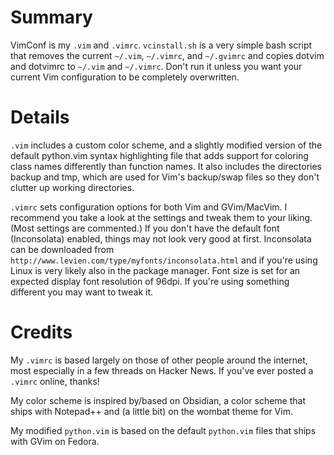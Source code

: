 # Summary
VimConf is my `.vim` and `.vimrc`. `vcinstall.sh` is a very simple bash script that removes the current `~/.vim`, `~/.vimrc`, and `~/.gvimrc` and copies dotvim and dotvimrc to `~/.vim` and `~/.vimrc`. Don't run it unless you want your current Vim configuration to be completely overwritten.

# Details
`.vim` includes a custom color scheme, and a slightly modified version of the  default python.vim syntax highlighting file that adds support for coloring class names differently than function names. It also includes the directories backup and tmp, which are used for Vim's backup/swap files so they don't clutter up working directories.

`.vimrc` sets configuration options for both Vim and GVim/MacVim. I recommend you take a look at the settings and tweak them to your liking. (Most settings are commented.) If you don't have the default font (Inconsolata) enabled, things may not look very good at first. Inconsolata can be downloaded from `http://www.levien.com/type/myfonts/inconsolata.html` and if you're using Linux is very likely also in the package manager. Font size is set for an expected display font resolution of 96dpi. If you're using something different you may want to tweak it.

# Credits
My `.vimrc` is based largely on those of other people around the internet, most especially in a few threads on Hacker News. If you've ever posted a `.vimrc` online, thanks!

My color scheme is inspired by/based on Obsidian, a color scheme that ships with Notepad++ and (a little bit) on the wombat theme for Vim.

My modified `python.vim` is based on the default `python.vim` files that ships with GVim on Fedora.

